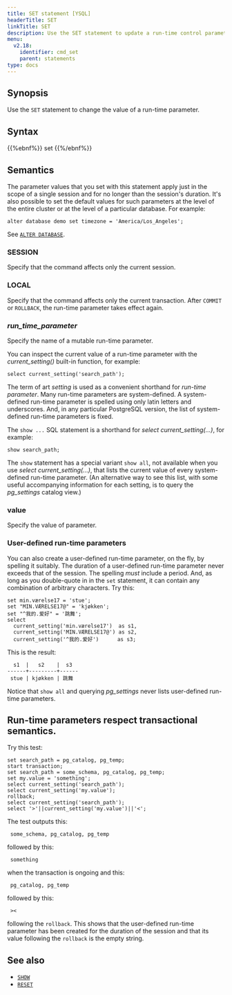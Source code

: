 ```yaml
---
title: SET statement [YSQL]
headerTitle: SET
linkTitle: SET
description: Use the SET statement to update a run-time control parameter.
menu:
  v2.18:
    identifier: cmd_set
    parent: statements
type: docs
---
```


## Synopsis

Use the `SET` statement to change the value of a run-time parameter.

## Syntax

{{%ebnf%}}
  set
{{%/ebnf%}}

## Semantics

The parameter values that you set with this statement apply just in the scope of a single session and for no longer than the session's duration. It's also possible to set the default values for such parameters at the level of the entire cluster or at the level of a particular database. For example:

```plpgsql
alter database demo set timezone = 'America/Los_Angeles';
```

See [`ALTER DATABASE`](../ddl_alter_db/).

### SESSION

Specify that the command affects only the current session.

### LOCAL

Specify that the command affects only the current transaction. After `COMMIT` or `ROLLBACK`, the run-time parameter takes effect again.

### *run_time_parameter*

Specify the name of a mutable run-time parameter.

You can inspect the current value of a run-time parameter with the _current_setting()_ built-in function, for example:

```plpgsql
select current_setting('search_path');
```

The term of art _setting_ is used as a convenient shorthand for _run-time parameter_. Many run-time parameters are system-defined. A system-defined run-time parameter is spelled using only latin letters and underscores. And, in any particular PostgreSQL version, the list of system-defined run-time parameters is fixed.

The `show ...` SQL statement is a shorthand for _select current_setting(...)_, for example:

```plpgsql
show search_path;
```

The `show` statement has a special variant `show all`, not available when you use _select current_setting(...)_, that lists the current value of every system-defined run-time parameter. (An alternative way to see this list, with some useful accompanying information for each setting, is to query the _pg_settings_ catalog view.)

### value

Specify the value of parameter.

### User-defined run-time parameters

You can also create a user-defined run-time parameter, on the fly, by spelling it suitably. The duration of  a user-defined run-time parameter never exceeds that of the session. The spelling _must_ include a period. And, as long as  you double-quote in in the `set` statement, it can contain any combination of arbitrary characters. Try this:

```plpgsql
set min.værelse17 = 'stue';
set "MIN.VÆRELSE17@" = 'kjøkken';
set "^我的.爱好" = '跳舞';
select
  current_setting('min.værelse17')  as s1,
  current_setting('MIN.VÆRELSE17@') as s2,
  current_setting('^我的.爱好')      as s3;
```

This is the result:

```output
  s1  |   s2    |  s3
------+---------+------
 stue | kjøkken | 跳舞
```

Notice that `show all` and querying _pg_settings_ never lists user-defined run-time parameters.

## Run-time parameters respect transactional semantics.

Try this test:

```plpgsql
set search_path = pg_catalog, pg_temp;
start transaction;
set search_path = some_schema, pg_catalog, pg_temp;
set my.value = 'something';
select current_setting('search_path');
select current_setting('my.value');
rollback;
select current_setting('search_path');
select '>'||current_setting('my.value')||'<';
```

The test outputs this:

```output
 some_schema, pg_catalog, pg_temp
```
followed by this:

```output
 something
```

when the transaction is ongoing and this:

```output
 pg_catalog, pg_temp
```

followed by this:

```output
 ><
```
following the `rollback`. This shows that the user-defined run-time parameter has been created for the duration of the session and that its value following the `rollback` is the empty string.

## See also

- [`SHOW`](../cmd_show)
- [`RESET`](../cmd_reset)
